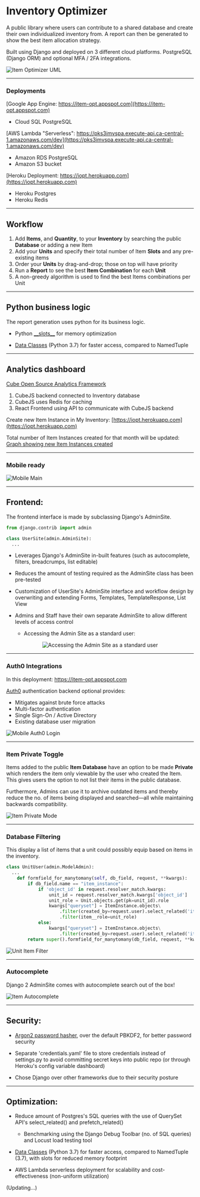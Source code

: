 # Inventory Optimizer

A public library where users can contribute to a shared database and create their own individualized inventory from. A report can then be generated to show the best item allocation strategy.

Built using Django and deployed on 3 different cloud platforms. PostgreSQL (Django ORM) and optional MFA / 2FA integrations.

![](img/uml-item-optimizer.png "Item Optimizer UML")

---

### Deployments

[Google App Engine: https://item-opt.appspot.com](https://item-opt.appspot.com)

- Cloud SQL PostgreSQL

[AWS Lambda "Serverless": https://pks3imvspa.execute-api.ca-central-1.amazonaws.com/dev](https://pks3imvspa.execute-api.ca-central-1.amazonaws.com/dev)

- Amazon RDS PostgreSQL
- Amazon S3 bucket

[Heroku Deployment: https://iopt.herokuapp.com](https://iopt.herokuapp.com)

- Heroku Postgres
- Heroku Redis

---

## Workflow

1. Add **Items**, and <b>Quantity</b>, to your <b>Inventory</b> by searching the public <b>Database</b> or adding a new Item
   <li>Add your <b>Units</b> and specify their total number of Item <b>Slots</b> and any pre-existing items</li>
   <li>Order your <b>Units</b> by drag-and-drop; those on top will have priority</li>
   <li>Run a <b>Report</b> to see the best <b>Item Combination</b> for each <b>Unit</b></li>
   <li>A non-greedy algorithm is used to find the best Items combinations per Unit </li>

---

## Python business logic

The report generation uses python for its business logic.

- Python [\_\_slots\_\_](https://docs.python.org/3/reference/datamodel.html#slots) for memory optimization

- [Data Classes](https://www.youtube.com/watch?v=T-TwcmT6Rcw) (Python 3.7) for faster access, compared to NamedTuple

---

## Analytics dashboard

[Cube Open Source Analytics Framework](https://github.com/cube-js/cube.js)

1. CubeJS backend connected to Inventory database
2. CubeJS uses Redis for caching
3. React Frontend using API to communicate with CubeJS backend

Create new Item Instance in My Inventory: 
[https://iopt.herokuapp.com](https://iopt.herokuapp.com)

Total number of Item Instances created for that month will be updated:
[Graph showing new Item Instances created](https://iopt-cube.herokuapp.com)

---

### Mobile ready

![](img/Mobile-Main.png "Mobile Main")

---

## Frontend:

The frontend interface is made by subclassing Django's AdminSite.

```python
from django.contrib import admin

class UserSite(admin.AdminSite):
  ...
```

- Leverages Django's AdminSite in-built features (such as autocomplete, filters, breadcrumps, list editable)

- Reduces the amount of testing required as the AdminSite class has been pre-tested

- Customization of UserSite's AdminSite interface and workflow design by overwriting and extending Forms, Templates, TemplateResponse, List View

- Admins and Staff have their own separate AdminSite to allow different levels of access control

  - Accessing the Admin Site as a standard user:

<p align="center">
  <img src=img/unauthorized-admin.png alt="Accessing the Admin Site as a standard user"/>
</p>

---

### Auth0 Integrations

In this deployment: https://item-opt.appspot.com

[Auth0](https://auth0.com) authentication backend optional provides:

- Mitigates against brute force attacks
- Multi-factor authentication
- Single Sign-On / Active Directory
- Existing database user migration

![](img/Mobile-Auth0-Login.png "Mobile Auth0 Login")

---

### Item Private Toggle

Items added to the public **Item Database** have an option to be made **Private** which renders the item only viewable by the user who created the Item. This gives users the option to not list their items in the public database.

Furthermore, Admins can use it to archive outdated items and thereby reduce the no. of items being displayed and searched—all while maintaining backwards compatibility.

![](img/item-private.png "Item Private Mode")

---

### Database Filtering

This display a list of items that a unit could possibly equip based on items in the inventory.

```python
class UnitUser(admin.ModelAdmin):
  ...
    def formfield_for_manytomany(self, db_field, request, **kwargs):
        if db_field.name == "item_instance":
            if 'object_id' in request.resolver_match.kwargs:
                unit_id = request.resolver_match.kwargs['object_id']
                unit_role = Unit.objects.get(pk=unit_id).role
                kwargs["queryset"] = ItemInstance.objects\
                    .filter(created_by=request.user).select_related('item')\
                    .filter(item__role=unit_role)
            else:
                kwargs["queryset"] = ItemInstance.objects\
                    .filter(created_by=request.user).select_related('item')
        return super().formfield_for_manytomany(db_field, request, **kwargs)
```

![](img/unit-item-filter.gif "Unit Item Filter")

---

### Autocomplete

Django 2 AdminSite comes with autocomplete search out of the box!

![](img/item-autocomplete.gif "Item Autocomplete")

---

## Security:

- [Argon2 password hasher](https://docs.djangoproject.com/en/2.2/topics/auth/passwords/#using-argon2-with-django), over the default PBKDF2, for better password security

- Separate 'credentials.yaml' file to store credentials instead of settings.py to avoid committing secret keys into public repo (or through Heroku's config variable dashboard)

- Chose Django over other frameworks due to their security posture

---

## Optimization:

- Reduce amount of Postgres's SQL queries with the use of QuerySet API's select_related() and prefetch_related()

  - Benchmarking using the Django Debug Toolbar (no. of SQL queries) and Locust load testing tool

- [Data Classes](https://www.youtube.com/watch?v=T-TwcmT6Rcw) (Python 3.7) for faster access, compared to NamedTuple (3.7), with slots for reduced memory footprint

- AWS Lambda serverless deployment for scalability and cost-effectiveness (non-uniform utilization)

(Updating...)
